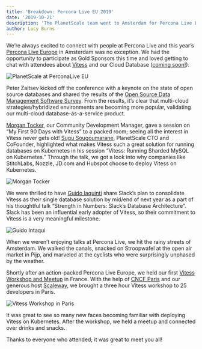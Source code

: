 ```yaml
---
title: 'Breakdown: Percona Live EU 2019'
date: '2019-10-21'
description: 'The PlanetScale team went to Amsterdam for Percona Live EU 2019'
author: Lucy Burns
---
```


We’re always excited to connect with people at Percona Live and this year’s [Percona Live Europe](https://www.cvent.com/events/percona-live-open-source-database-conference-europe-2019/event-summary-6321c2468b1b43328f97212f3e53f4de.aspx) in Amsterdam was no exception. We had the opportunity to participate as Gold Sponsors this time and loved getting to chat with attendees about [Vitess](https://vitess.io/) and our Cloud Database ([coming soon!](https://console.planetscale.com/signup)).

![PlanetScale at PerconaLive EU](/img/planetscale-perconalive-eu.jpeg)

Peter Zaitsev kicked off the conference with a keynote on the state of open source databases and shared the results of the [Open Source Data Management Software Survey](https://www.percona.com/open-source-data-management-software-survey). From the results, it’s clear that multi-cloud strategies/hybridized environments are becoming more popular, validating our multi-cloud database-as-a-service product.

[Morgan Tocker](https://twitter.com/morgo?lang=en), our Community Development Manager, gave a session on “My First 90 Days with Vitess” to a packed room; seeing all the interest in Vitess never gets old! [Sugu Sougoumarane](https://twitter.com/ssougou?lang=en), PlanetScale CTO and CoFounder, highlighted what makes Vitess such a great solution for running databases on Kubernetes in his session “Vitess: Running Sharded MySQL on Kubernetes.” Through the talk, we got a look into why companies like StitchLabs, Nozzle, JD.com and Hubspot choose to deploy Vitess on Kubernetes.

![Morgan Tocker](/img/morgan-perconalive.jpeg)

We were thrilled to have [Guido Iaquinti](https://twitter.com/guidoiaquinti) share Slack’s plan to consolidate Vitess as their single database solution by mid/end of next year as a part of his thoughtful talk “Strength in Numbers: Slack’s Database Architecture". Slack has been an influential early adopter of Vitess, so their commitment to Vitess is a very meaningful milestone.

![Guido Intaqui](/img/slack-vitess.jpeg)

When we weren’t enjoying talks at Percona Live, we hit the rainy streets of Amsterdam. We walked the canals, snacked on Stroopwafel at the open air market in Pijp, and marveled at the cyclists who were surprisingly unphased by the weather.

Shortly after an action-packed Percona Live Europe, we held our first [Vitess Workshop and Meetup](https://www.meetup.com/fr-FR/Cloud-Na/?_locale=fr-FR) in France. With the help of [CNCF Paris](https://twitter.com/cncfparis) and our generous host [Scaleway](https://www.scaleway.com), we brought a three hour Vitess workshop to 25 developers in Paris.

![Vitess Workshop in Paris](/img/vitess-workshop-paris.jpg)

It was great to see so many new faces becoming familiar with deploying Vitess on Kubernetes. After the workshop, we held a meetup and connected over drinks and snacks.

Thanks to everyone who attended; it was great to meet you all!
